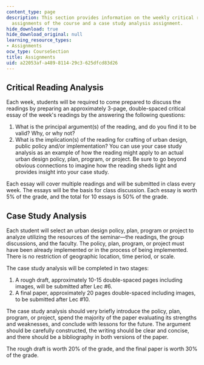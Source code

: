 ```yaml
---
content_type: page
description: This section provides information on the weekly critical reading analysis
  assignments of the course and a case study analysis assignment.
hide_download: true
hide_download_original: null
learning_resource_types:
- Assignments
ocw_type: CourseSection
title: Assignments
uid: a22053af-a489-8114-29c3-625dfcd83d26
---
```


Critical Reading Analysis
-------------------------

Each week, students will be required to come prepared to discuss the readings by preparing an approximately 3-page, double-spaced critical essay of the week's readings by the answering the following questions:

1.  What is the principal argument(s) of the reading, and do you find it to be valid? Why, or why not?
2.  What is the implication(s) of the reading for crafting of urban design, public policy and/or implementation? You can use your case study analysis as an example of how the reading might apply to an actual urban design policy, plan, program, or project. Be sure to go beyond obvious connections to imagine how the reading sheds light and provides insight into your case study.

Each essay will cover multiple readings and will be submitted in class every week. The essays will be the basis for class discussion. Each essay is worth 5% of the grade, and the total for 10 essays is 50% of the grade.

Case Study Analysis
-------------------

Each student will select an urban design policy, plan, program or project to analyze utilizing the resources of the seminar—the readings, the group discussions, and the faculty. The policy, plan, program, or project must have been already implemented or in the process of being implemented. There is no restriction of geographic location, time period, or scale.

The case study analysis will be completed in two stages:

1.  A rough draft, approximately 10-15 double-spaced pages including images, will be submitted after Lec #6.
2.  A final paper, approximately 20 pages double-spaced including images, to be submitted after Lec #10.

The case study analysis should very briefly introduce the policy, plan, program, or project, spend the majority of the paper evaluating its strengths and weaknesses, and conclude with lessons for the future. The argument should be carefully constructed, the writing should be clear and concise, and there should be a bibliography in both versions of the paper.

The rough draft is worth 20% of the grade, and the final paper is worth 30% of the grade.